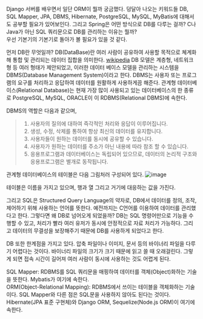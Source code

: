 Django 서버를 배우면서 일단 ORM이 뭘까 궁금했다. 덩달아 나오는 키워드들 DB, SQL Mapper, JPA, DBMS, Hibernate, PostgreSQL, MySQL, MyBatis에 대해서도 공부할 필요가 있어보인다. 그리고 Spring은 어떤 방식으로 DB를 다루는 걸까? C나 Java가 아닌 SQL 쿼리문으로 DB를 관리하는 이유는 뭘까?   
우선 기본기의 기본기로 돌아가 볼 필요가 있을 것 같다.

먼저 DB란 무엇일까? DB(DataBase)란 여러 사람이 공유하여 사용할 목적으로 쳬계화해 통합 및 관리되는 데이터 집합을 의미한다. [wikipedia](https://ko.wikipedia.org/wiki/%EB%8D%B0%EC%9D%B4%ED%84%B0%EB%B2%A0%EC%9D%B4%EC%8A%A4) DB 모델은 계층형, 네트워크형 등 여러 형태가 제안되었고, 이러한 데이터 베이스 모델을 관리하는 시스템을 DBMS(Database Management System)이라고 한다. DBMS는 사용자 또는 프로그램의 요구를 처리하고 응답하여 데이터를 원활하게 사용하게끔 해준다. 
 관계형 데이터베이스(Relational Database)는 현재 가장 많이 사용되고 있는 데이터베이스의 한 종류로 PostgreSQL, MySQL, ORACLE이 이 RDBMS(Relational DBMS)에 속한다.

DBMS의 역할은 다음과 같으며,
> 1.  사용자의 질의에 대하여 즉각적인 처리와 응답이 이루어집니다.
> 2. 생성, 수정, 삭제를 통하여 항상 최신의 데이터를 유지합니다.
> 3. 사용자들이 원하는 데이터를 동시에 공유할 수 있습니다.
> 4. 사용자가 원하는 데이터를 주소가 아닌 내용에 따라 참조 할 수 있습니다.
> 5. 응용프로그램과 데이터베이스는 독립되어 있으므로, 데이터의 논리적 구조와 응용프로그램은 별개로 동작됩니다.

관계형 데이터베이스의 테이블은 다음 그림처러 구성되어 있다.
![image](https://user-images.githubusercontent.com/59414764/126282517-167fbd70-b2aa-422a-a8e2-45af566bd02f.png)

테이블은 이름을 가지고 있으며, 행과 열 그리고 거기에 대응하는 값을 가진다.

그리고 SQL은 Structured Query Language의 약자로, DB에서 데이터를 정의, 조작, 제어하기 위해 사용하는 언어를 뜻한다. 예전까지는 C언어를 이용하여 데이터를 관리했다고 한다. 그렇다면 왜 DB로 넘어오게 되었을까? DB는 SQL 명령어만으로 기능을 수행할 수 있고, 처리가 빨라 여러 유저가 동시에 안정적으로 자료 처리가 가능하다. 그리고 데이터의 무결성을 보장해주기 때문에 DB를 사용하게 되었다고 한다.

DB 또한 한계점을 가지고 있다. 압축 파일이나 이미지, 문서 등의 바이너리 파일을 다루기 어렵다는 것이다. 바이너리 파일의 크기가 크기 때문에 읽고 쓸 때 오래걸린다. 그렇게 되면 접속 시간이 길어져 여러 사람이 동시에 사용하는 것도 어렵게 된다.

SQL Mapper: RDBMS를 SQL 쿼리문을 매핑하여 데이터를 객체(Object)화하는 기술을 뜻한다. Mybatis가 여기에 속한다.   
ORM(Object-Relational Mapping): RDBMS에서 쓰이는 테이블을 객체화하는 기술이다. SQL Mapper와 다른 점은 SQL문을 사용하지 않아도 된다는 것이다. Hibernate(JPA 표준 구현체)와 Django ORM, Sequelize(Node.js ORM)이 여기에 속한다.
